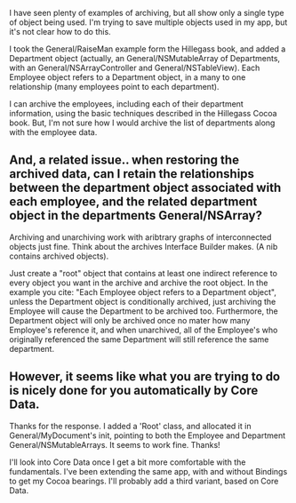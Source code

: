 

I have seen plenty of examples of archiving, but all show only a single type of object being used.   I'm trying to save multiple objects used in my app, but it's not clear how to do this.

I took the General/RaiseMan example form the Hillegass book, and added a Department object (actually, an General/NSMutableArray of Departments, with an General/NSArrayController and General/NSTableView).
Each Employee object refers to a Department object, in a many to one relationship (many employees point to each department).

I can archive the employees, including each of their department information, using the basic techniques described in the Hillegass Cocoa book.    But, I'm not sure how I would archive the list of departments along with the employee data.


And, a related issue..  when restoring the archived data, can I retain the relationships between the department object associated with each employee, and the related department object in the departments General/NSArray? 
----
Archiving and unarchiving work with aribtrary graphs of interconnected objects just fine.  Think about the archives Interface Builder makes.  (A nib contains archived objects).

Just create a "root" object that contains at least one indirect reference to every object you want in the archive and archive the root object.  In the example you cite: "Each Employee object refers to a Department object", unless the Department object is conditionally archived, just archiving the Employee will cause the Department to be archived too.  Furthermore, the Department object will only be archived once no mater how many Employee's reference it, and when unarchived, all of the Employee's who originally referenced the same Department will still reference the same department.

However, it seems like what you are trying to do is nicely done for you automatically by Core Data.
----

Thanks for the response.   I added a 'Root' class, and allocated it in General/MyDocument's init, pointing to both the Employee and Department General/NSMutableArrays.  It seems to work fine.  Thanks!

I'll look into Core Data once I get a bit more comfortable with the fundamentals.  I've been extending the same app, with and without Bindings to get my Cocoa bearings.  I'll probably add a third variant, based on Core Data.